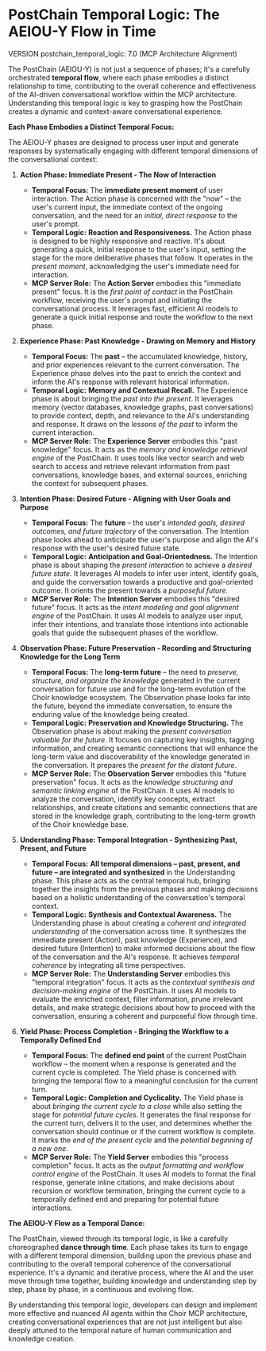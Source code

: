 # PostChain Temporal Logic: The AEIOU-Y Flow in Time

VERSION postchain_temporal_logic: 7.0 (MCP Architecture Alignment)

The PostChain (AEIOU-Y) is not just a sequence of phases; it's a carefully orchestrated **temporal flow**, where each phase embodies a distinct relationship to time, contributing to the overall coherence and effectiveness of the AI-driven conversational workflow within the MCP architecture.  Understanding this temporal logic is key to grasping how the PostChain creates a dynamic and context-aware conversational experience.

**Each Phase Embodies a Distinct Temporal Focus:**

The AEIOU-Y phases are designed to process user input and generate responses by systematically engaging with different temporal dimensions of the conversational context:

1.  **Action Phase: Immediate Present - The Now of Interaction**

    *   **Temporal Focus:** The **immediate present moment** of user interaction. The Action phase is concerned with the "now" – the user's current input, the immediate context of the ongoing conversation, and the need for an *initial, direct response* to the user's prompt.
    *   **Temporal Logic:**  **Reaction and Responsiveness.** The Action phase is designed to be highly responsive and reactive. It's about generating a quick, initial response to the user's input, setting the stage for the more deliberative phases that follow.  It operates in the *present moment*, acknowledging the user's immediate need for interaction.
    *   **MCP Server Role:** The **Action Server** embodies this "immediate present" focus. It is the *first point of contact* in the PostChain workflow, receiving the user's prompt and initiating the conversational process.  It leverages fast, efficient AI models to generate a quick initial response and route the workflow to the next phase.

2.  **Experience Phase: Past Knowledge - Drawing on Memory and History**

    *   **Temporal Focus:** The **past** – the accumulated knowledge, history, and prior experiences relevant to the current conversation. The Experience phase delves into the past to enrich the context and inform the AI's response with relevant historical information.
    *   **Temporal Logic:** **Memory and Contextual Recall.** The Experience phase is about bringing the *past into the present*. It leverages memory (vector databases, knowledge graphs, past conversations) to provide context, depth, and relevance to the AI's understanding and response.  It draws on the *lessons of the past* to inform the current interaction.
    *   **MCP Server Role:** The **Experience Server** embodies this "past knowledge" focus. It acts as the *memory and knowledge retrieval engine* of the PostChain. It uses tools like vector search and web search to access and retrieve relevant information from past conversations, knowledge bases, and external sources, enriching the context for subsequent phases.

3.  **Intention Phase: Desired Future - Aligning with User Goals and Purpose**

    *   **Temporal Focus:** The **future** – the user's *intended goals, desired outcomes, and future trajectory* of the conversation. The Intention phase looks ahead to anticipate the user's purpose and align the AI's response with the user's desired future state.
    *   **Temporal Logic:** **Anticipation and Goal-Orientedness.** The Intention phase is about shaping the *present interaction* to achieve a *desired future state*. It leverages AI models to infer user intent, identify goals, and guide the conversation towards a productive and goal-oriented outcome.  It orients the present towards a *purposeful future*.
    *   **MCP Server Role:** The **Intention Server** embodies this "desired future" focus. It acts as the *intent modeling and goal alignment engine* of the PostChain. It uses AI models to analyze user input, infer their intentions, and translate those intentions into actionable goals that guide the subsequent phases of the workflow.

4.  **Observation Phase: Future Preservation - Recording and Structuring Knowledge for the Long Term**

    *   **Temporal Focus:** The **long-term future** – the need to *preserve, structure, and organize the knowledge* generated in the current conversation for future use and for the long-term evolution of the Choir knowledge ecosystem. The Observation phase looks far into the future, beyond the immediate conversation, to ensure the enduring value of the knowledge being created.
    *   **Temporal Logic:** **Preservation and Knowledge Structuring.** The Observation phase is about making the *present conversation valuable for the future*. It focuses on capturing key insights, tagging information, and creating semantic connections that will enhance the long-term value and discoverability of the knowledge generated in the conversation.  It prepares the *present for the distant future*.
    *   **MCP Server Role:** The **Observation Server** embodies this "future preservation" focus. It acts as the *knowledge structuring and semantic linking engine* of the PostChain. It uses AI models to analyze the conversation, identify key concepts, extract relationships, and create citations and semantic connections that are stored in the knowledge graph, contributing to the long-term growth of the Choir knowledge base.

5.  **Understanding Phase: Temporal Integration - Synthesizing Past, Present, and Future**

    *   **Temporal Focus:** **All temporal dimensions – past, present, and future – are integrated and synthesized** in the Understanding phase. This phase acts as the central temporal hub, bringing together the insights from the previous phases and making decisions based on a holistic understanding of the conversation's temporal context.
    *   **Temporal Logic:** **Synthesis and Contextual Awareness.** The Understanding phase is about creating a *coherent and integrated understanding* of the conversation across time. It synthesizes the immediate present (Action), past knowledge (Experience), and desired future (Intention) to make informed decisions about the flow of the conversation and the AI's response.  It achieves *temporal coherence* by integrating all time perspectives.
    *   **MCP Server Role:** The **Understanding Server** embodies this "temporal integration" focus. It acts as the *contextual synthesis and decision-making engine* of the PostChain. It uses AI models to evaluate the enriched context, filter information, prune irrelevant details, and make strategic decisions about how to proceed with the conversation, ensuring a coherent and purposeful flow through time.

6.  **Yield Phase: Process Completion - Bringing the Workflow to a Temporally Defined End**

    *   **Temporal Focus:** The **defined end point** of the current PostChain workflow – the moment when a response is generated and the current cycle is completed. The Yield phase is concerned with bringing the temporal flow to a meaningful conclusion for the current turn.
    *   **Temporal Logic:** **Completion and Cyclicality.** The Yield phase is about *bringing the current cycle to a close* while also setting the stage for *potential future cycles*. It generates the final response for the current turn, delivers it to the user, and determines whether the conversation should continue or if the current workflow is complete.  It marks the *end of the present cycle* and the *potential beginning of a new one*.
    *   **MCP Server Role:** The **Yield Server** embodies this "process completion" focus. It acts as the *output formatting and workflow control engine* of the PostChain. It uses AI models to format the final response, generate inline citations, and make decisions about recursion or workflow termination, bringing the current cycle to a temporally defined end and preparing for potential future interactions.

**The AEIOU-Y Flow as a Temporal Dance:**

The PostChain, viewed through its temporal logic, is like a carefully choreographed **dance through time**. Each phase takes its turn to engage with a different temporal dimension, building upon the previous phase and contributing to the overall temporal coherence of the conversational experience.  It's a dynamic and iterative process, where the AI and the user move through time together, building knowledge and understanding step by step, phase by phase, in a continuous and evolving flow.

By understanding this temporal logic, developers can design and implement more effective and nuanced AI agents within the Choir MCP architecture, creating conversational experiences that are not just intelligent but also deeply attuned to the temporal nature of human communication and knowledge creation.
